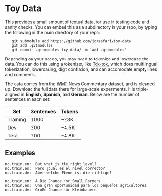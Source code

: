 # Toy Data

This provides a small amount of textual data, for use in testing code and
sanity checks.  You can embed this as a subdirectory in your repo, by typing the
following in the main directory of your repo:

       git submodule add https://github.com/jonsafari/toy-data
	   git add .gitmodules
	   git commit .gitmodules toy-data/ -m 'add .gitmodules'

Depending on your needs, you may need to tokenize and lowercase the data. You can
do this using a tokenizer, like [Tok-tok](https://github.com/jonsafari/tok-tok),
which does multilingual tokenization, lowercasing, digit conflation, and can
accomodate empty lines and comments.

The data comes from the [WMT](http://www.statmt.org/wmt16/translation-task.html)
News Commentary dataset, and is cleaned up.  Download the full data there for
large-scale experiments.
It is triple-aligned in **English**, **Spanish**, and **German**.  Below are the
number of sentences in each set:

| Set      | Sentences | Tokens |
| ---      | ---       | ---    |
| Training | 1000      | ~23K   |
| Dev      | 200       | ~4.5K  |
| Test     | 200       | ~4.8K  |

## Examples
    nc.train.en:  But what is the right level?
    nc.train.es:  Pero ¿cuál es el nivel correcto?
    nc.train.de:  Aber welche Ebene ist die richtige?

    nc.train.en:  A Big Chance for Small Farmers
    nc.train.es:  Una gran oportunidad para los pequeños agricultores
    nc.train.de:  Große Chance für Kleinbauern
